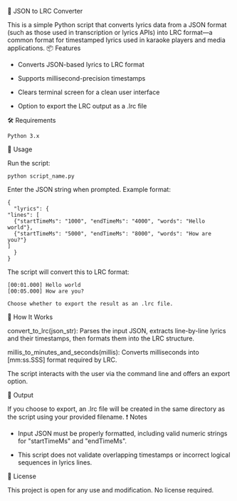 🎵 JSON to LRC Converter

This is a simple Python script that converts lyrics data from a JSON format (such as those used in transcription or lyrics APIs) into LRC format—a common format for timestamped lyrics used in karaoke players and media applications.
📦 Features

  - Converts JSON-based lyrics to LRC format

  - Supports millisecond-precision timestamps

  - Clears terminal screen for a clean user interface

  - Option to export the LRC output as a .lrc file

🛠 Requirements

    Python 3.x


🚀 Usage

Run the script:

    python script_name.py

Enter the JSON string when prompted. Example format:

    {
      "lyrics": {
    "lines": [
      {"startTimeMs": "1000", "endTimeMs": "4000", "words": "Hello world"},
      {"startTimeMs": "5000", "endTimeMs": "8000", "words": "How are you?"}
    ]
      }
    }

The script will convert this to LRC format:

    [00:01.000] Hello world
    [00:05.000] How are you?

    Choose whether to export the result as an .lrc file.

🧠 How It Works

  convert_to_lrc(json_str): Parses the input JSON, extracts line-by-line lyrics and their timestamps, then formats them into the LRC structure.

  millis_to_minutes_and_seconds(millis): Converts milliseconds into [mm:ss.SSS] format required by LRC.

  The script interacts with the user via the command line and offers an export option.

📁 Output

If you choose to export, an .lrc file will be created in the same directory as the script using your provided filename.
❗ Notes

  - Input JSON must be properly formatted, including valid numeric strings for "startTimeMs" and "endTimeMs".

  - This script does not validate overlapping timestamps or incorrect logical sequences in lyrics lines.

📝 License

This project is open for any use and modification. No license required.
